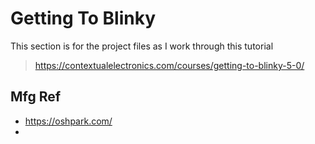 # Getting To Blinky

This section is for the project files as I work through this tutorial

> https://contextualelectronics.com/courses/getting-to-blinky-5-0/

## Mfg Ref

* https://oshpark.com/
* 